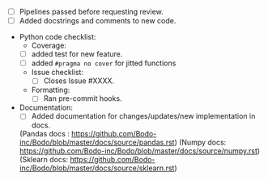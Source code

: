 - [ ] Pipelines passed before requesting review.
- [ ] Added docstrings and comments to new code.

- Python code checklist:
  - Coverage:
   - [ ] added test for new feature.
   - [ ] added `#pragma no cover` for jitted functions

  - Issue checklist:
    - [ ] Closes Issue #XXXX. 

  - Formatting:
    - [ ] Ran pre-commit hooks.

- Documentation:
  - [ ] Added documentation for changes/updates/new implementation in docs.
  
   (Pandas docs : https://github.com/Bodo-inc/Bodo/blob/master/docs/source/pandas.rst)
   (Numpy docs: https://github.com/Bodo-inc/Bodo/blob/master/docs/source/numpy.rst)
   (Sklearn docs: https://github.com/Bodo-inc/Bodo/blob/master/docs/source/sklearn.rst)

